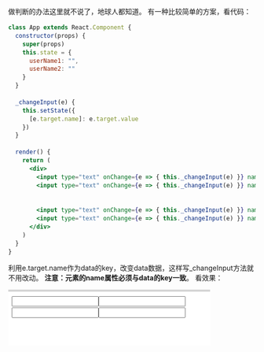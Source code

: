 做判断的办法这里就不说了，地球人都知道。
有一种比较简单的方案，看代码：

```jsx
class App extends React.Component {
  constructor(props) {
    super(props)
    this.state = {
      userName1: "",
      userName2: ""
    }
  }

  _changeInput(e) {
    this.setState({
      [e.target.name]: e.target.value
    })
  }

  render() {
    return (
      <div>
        <input type="text" onChange={e => { this._changeInput(e) }} name="userName1" value={this.state.userName1} />
        <input type="text" onChange={e => { this._changeInput(e) }} name="userName1" value={this.state.userName1} />
        

        <input type="text" onChange={e => { this._changeInput(e) }} name="userName2" value={this.state.userName2} />
        <input type="text" onChange={e => { this._changeInput(e) }} name="userName2" value={this.state.userName2} />
      </div>
    )
  }
}
```

利用e.target.name作为data的key，改变data数据，这样写_changeInput方法就不用改动。
**注意：元素的name属性必须与data的key一致**。
看效果：

![](assets/【react】多个表单元素-数据绑定/1.gif)
